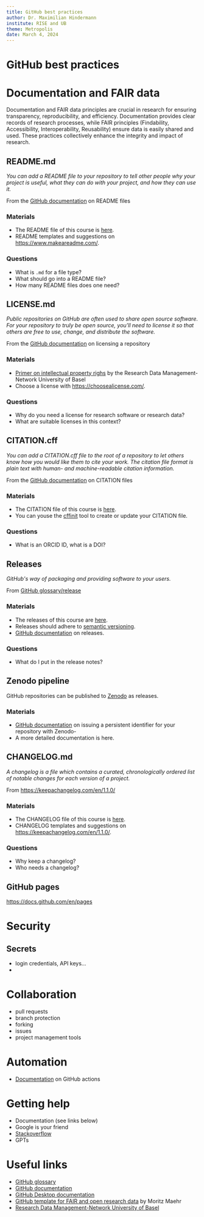 ```yaml
---
title: GitHub best practices
author: Dr. Maximilian Hindermann
institute: RISE and UB
theme: Metropolis
date: March 4, 2024
---
```


# GitHub best practices

# Documentation and FAIR data
<!-- Brief reminder about documentation and FAIR from crash course. -->
Documentation and FAIR data principles are crucial in research for ensuring transparency, reproducibility, and efficiency. Documentation provides clear records of research processes, while FAIR principles (Findability, Accessibility, Interoperability, Reusability) ensure data is easily shared and used. These practices collectively enhance the integrity and impact of research.

## README.md
_You can add a README file to your repository to tell other people why
your project is useful, what they can do with your project, and how they can use it._ 

From the [GitHub documentation](https://docs.githubcom/en/repositories/managing-your-repositorys-settings-and-features/customizing-your-repository/about-readmes) on README files

### Materials
- The README file of this course is [here](https://github.com/RISE-UNIBAS/clean-code/blob/main/README.md).
- README templates and suggestions on https://www.makeareadme.com/.

### Questions
- What is `.md` for a file type?
- What should go into a README file? 
- How many README files does one need?

## LICENSE.md
_Public repositories on GitHub are often used to share open source software. For your repository to truly be open source, you'll need to license it so that others are free to use, change, and distribute the software._

From the [GitHub documentation](https://docs.github.com/en/repositories/managing-your-repositorys-settings-and-features/customizing-your-repository/licensing-a-repository) on licensing a repository

### Materials
- [Primer on intellectual property righs](https://researchdata.unibas.ch/en/legal-issues/intellectual-property-rights/) by the Research Data Management-Network University of Basel
- Choose a license with https://choosealicense.com/.

### Questions
- Why do you need a license for research software or research data?
- What are suitable licenses in this context?

## CITATION.cff
_You can add a CITATION.cff file to the root of a repository to let others know how you would like them to cite your work. The citation file format is plain text with human- and machine-readable citation information._

From the [GitHub documentation](https://docs.github.com/en/repositories/managing-your-repositorys-settings-and-features/customizing-your-repository/about-citation-files) on CITATION files

### Materials
- The CITATION file of this course is [here](https://github.com/RISE-UNIBAS/clean-code/blob/main/CITATION.cff).
- You can youse the [cffinit](https://citation-file-format.github.io/cff-initializer-javascript/#/) tool to create or update your CITATION file.

### Questions
- What is an ORCID ID, what is a DOI?

## Releases
_GitHub's way of packaging and providing software to your users._

From [GitHub glossary/release](https://docs.github.com/en/get-started/learning-about-github/github-glossary#release)

### Materials
- The releases of this course are [here](https://github.com/RISE-UNIBAS/clean-code/releases).
- Releases should adhere to [semantic versioning](https://semver.org/spec/v2.0.0.html).
- [GitHub documentation](https://docs.github.com/en/repositories/releasing-projects-on-github) on releases.

### Questions
- What do I put in the release notes?

## Zenodo pipeline
GitHub repositories can be published to [Zenodo](https://zenodo.org/) as releases. 

### Materials
-  [GitHub documentation](https://docs.github.com/en/repositories/archiving-a-github-repository/referencing-and-citing-content#issuing-a-persistent-identifier-for-your-repository-with-zenodo) on issuing a persistent identifier for your repository with Zenodo-
- A more detailed documentation is here.

## CHANGELOG.md
_A changelog is a file which contains a curated, chronologically ordered list of notable changes for each version of a project._ 

From https://keepachangelog.com/en/1.1.0/

### Materials
- The CHANGELOG file of this course is [here](https://github.com/RISE-UNIBAS/clean-code/blob/main/CHANGELOG.md).
- CHANGELOG templates and suggestions on https://keepachangelog.com/en/1.1.0/.

### Questions
- Why keep a changelog?
- Who needs a changelog?

## GitHub pages

https://docs.github.com/en/pages

# Security

## Secrets

- login credentials, API keys...
- 

# Collaboration

- pull requests
- branch protection
- forking
- issues
- project management tools

# Automation

- [Documentation](https://docs.github.com/en/actions) on GitHub actions

# Getting help

- Documentation (see links below)
- Google is your friend
- [Stackoverflow](https://stackoverflow.com/)
- GPTs

# Useful links

- [GitHub glossary](https://docs.github.com/en/get-started/learning-about-github/github-glossary#commit)
- [GitHub documentation](https://docs.github.com)
- [GitHub Desktop documentation](https://docs.github.com/en/desktop)
- [GitHub template for FAIR and open research data](https://github.com/maehr/open-research-data-template) by Moritz Maehr
- [Research Data Management-Network University of Basel](https://researchdata.unibas.ch/en/)